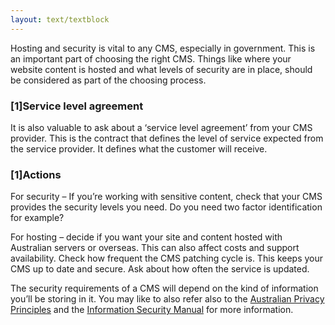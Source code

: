 ```yaml
---
layout: text/textblock
---
```

Hosting and security is vital to any CMS, especially in government. This is an important part of choosing the right CMS. Things like where your website content is hosted and what levels of security are in place, should be considered as part of the choosing process.
### [1]Service level agreement
It is also valuable to ask about a ‘service level agreement’ from your CMS provider. This is the contract that defines the level of service expected from the service provider. It defines what the customer will receive. 
### [1]Actions
For security – If you’re working with sensitive content, check that your CMS provides the security levels you need. Do you need two factor identification for example?

For hosting – decide if you want your site and content hosted with Australian servers or overseas. This can also affect costs and support availability. Check how frequent the CMS patching cycle is. This keeps your CMS up to date and secure. Ask about how often the service is updated.

The security requirements of a CMS will depend on the kind of information you’ll be storing in it. You may like to also refer also to the [Australian Privacy Principles](https://www.oaic.gov.au/privacy-law/privacy-act/australian-privacy-principles) and the [Information Security Manual](https://www.asd.gov.au/infosec/ism/) for more information.
